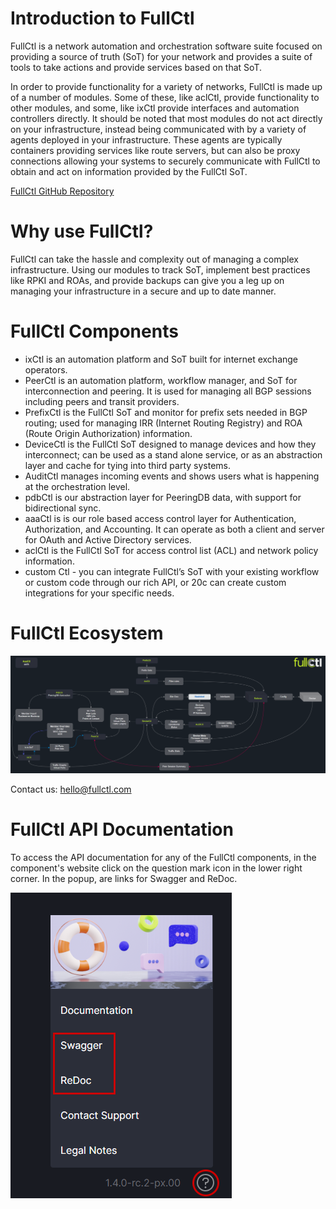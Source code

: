 # Introduction to FullCtl

FullCtl is a network automation and orchestration software suite focused on providing a source of truth (SoT) for your network and provides a suite of tools to take actions and provide services based on that SoT.

In order to provide functionality for a variety of networks, FullCtl is made up of a number of modules. Some of these, like aclCtl, provide functionality to other modules, and some, like ixCtl provide interfaces and automation controllers directly. It should be noted that most modules do not act directly on your infrastructure, instead being communicated with by a variety of agents deployed in your infrastructure. These agents are typically containers providing services like route servers, but can also be proxy connections allowing your systems to securely communicate with FullCtl to obtain and act on information provided by the FullCtl SoT.

[FullCtl GitHub Repository](https://github.com/fullctl/fullctl)

# Why use FullCtl?

FullCtl can take the hassle and complexity out of managing a complex infrastructure. Using our modules to track SoT, implement best practices like RPKI and ROAs, and provide backups can give you a leg up on managing your infrastructure in a secure and up to date manner.

# FullCtl Components

- ixCtl is an automation platform and SoT built for internet exchange operators.
- PeerCtl is an automation platform, workflow manager, and SoT for interconnection and peering. It is used for managing all BGP sessions including peers and transit providers.
- PrefixCtl is the FullCtl SoT and monitor for prefix sets needed in BGP routing; used for managing IRR (Internet Routing Registry) and ROA (Route Origin Authorization) information. 
- DeviceCtl is the FullCtl SoT designed to manage devices and how they interconnect; can be used as a stand alone service, or as an abstraction layer and cache for tying into third party systems.
- AuditCtl manages incoming events and shows users what is happening at the orchestration level.
- pdbCtl is our abstraction layer for PeeringDB data, with support for bidirectional sync.
- aaaCtl is is our role based access control layer for Authentication, Authorization, and Accounting. It can operate as both a client and server for OAuth and Active Directory services.
- aclCtl is the FullCtl SoT for access control list (ACL) and network policy information. 
- custom Ctl - you can integrate FullCtl’s SoT with your existing workflow or custom code through our rich API, or 20c can create custom integrations for your specific needs.

# FullCtl Ecosystem
![](img/fullctlecosystem.png)

Contact us: <a href="mailto: hello@fullctl.com" target="_blank">hello@fullctl.com</a>

# FullCtl API Documentation
To access the API documentation for any of the FullCtl components, in the component's website click on the question mark icon in the lower right corner. In the popup, are links for Swagger and ReDoc.

![](img/apiaccess.png)
